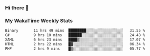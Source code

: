 ### Hi there 👋

<!--
**royschrauwen/royschrauwen** is a ✨ _special_ ✨ repository because its `README.md` (this file) appears on your GitHub profile.

Here are some ideas to get you started:

- 🔭 I’m currently working on ...
- 🌱 I’m currently learning ...
- 👯 I’m looking to collaborate on ...
- 🤔 I’m looking for help with ...
- 💬 Ask me about ...
- 📫 How to reach me: ...
- 😄 Pronouns: ...
- ⚡ Fun fact: ...
-->


### My WakaTime Weekly Stats
<!--START_SECTION:waka-->

```txt
Binary       11 hrs 49 mins  ████████░░░░░░░░░░░░░░░░░   31.55 %
C#           9 hrs 10 mins   ██████░░░░░░░░░░░░░░░░░░░   24.48 %
XAML         6 hrs 23 mins   ████▒░░░░░░░░░░░░░░░░░░░░   17.07 %
HTML         2 hrs 22 mins   █▓░░░░░░░░░░░░░░░░░░░░░░░   06.34 %
PHP          2 hrs 9 mins    █▒░░░░░░░░░░░░░░░░░░░░░░░   05.77 %
```

<!--END_SECTION:waka-->
